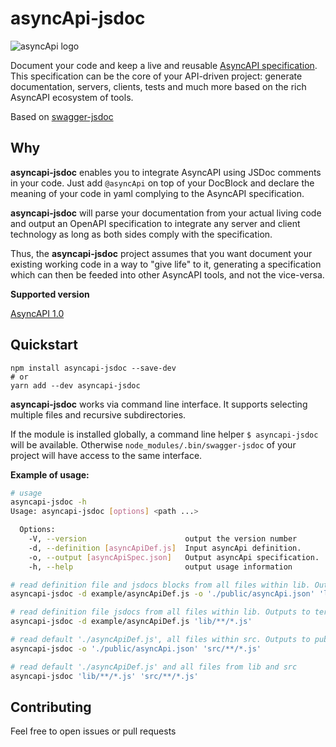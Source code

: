 # asyncApi-jsdoc

![asyncApi logo](https://user-images.githubusercontent.com/777635/37571851-718aa754-2b02-11e8-9749-671991d5c97b.png)

Document your code and keep a live and reusable [AsyncAPI specification](https://www.asyncapi.com/). This specification can be the core of your API-driven project: generate documentation, servers, clients, tests and much more based on the rich AsyncAPI ecosystem of tools.

Based on [swagger-jsdoc](https://github.com/Surnet/swagger-jsdoc)

## Why

**asyncapi-jsdoc** enables you to integrate AsyncAPI using JSDoc comments in your code. Just add `@asyncApi` on top of your DocBlock and declare the meaning of your code in yaml complying to the AsyncAPI specification.

**asyncapi-jsdoc** will parse your documentation from your actual living code and output an OpenAPI specification to integrate any server and client technology as long as both sides comply with the specification.

Thus, the **asyncapi-jsdoc** project assumes that you want document your existing working code in a way to "give life" to it, generating a specification which can then be feeded into other AsyncAPI tools, and not the vice-versa.

**Supported version**

[AsyncAPI 1.0](https://www.asyncapi.com/v1/spec.html)

## Quickstart

```
npm install asyncapi-jsdoc --save-dev
# or
yarn add --dev asyncapi-jsdoc
```

**asyncapi-jsdoc** works via command line interface. It supports selecting multiple files and recursive subdirectories.

If the module is installed globally, a command line helper `$ asyncapi-jsdoc` will be available. Otherwise `node_modules/.bin/swagger-jsdoc` of your project will have access to the same interface.

**Example of usage:**

```bash
# usage
asyncapi-jsdoc -h
Usage: asyncapi-jsdoc [options] <path ...>

  Options:
    -V, --version                      output the version number
    -d, --definition [asyncApiDef.js]  Input asyncApi definition.
    -o, --output [asyncApiSpec.json]   Output asyncApi specification.
    -h, --help                         output usage information

# read definition file and jsdocs blocks from all files within lib. Outputs to public dir
asyncapi-jsdoc -d example/asyncApiDef.js -o './public/asyncApi.json' 'lib/**/*.js'

# read definition file jsdocs from all files within lib. Outputs to terminal
asyncapi-jsdoc -d example/asyncApiDef.js 'lib/**/*.js'

# read default './asyncApiDef.js', all files within src. Outputs to public
asyncapi-jsdoc -o './public/asyncApi.json' 'src/**/*.js'

# read default './asyncApiDef.js' and all files from lib and src
asyncapi-jsdoc 'lib/**/*.js' 'src/**/*.js'
```

## Contributing

Feel free to open issues or pull requests

